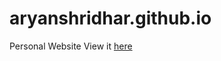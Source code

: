 # aryanshridhar.github.io
Personal Website
View it <a href = 'https://aryanshridhar.github.io/'>here</a>
